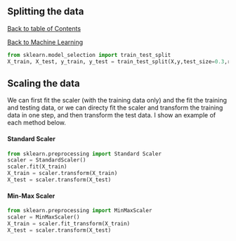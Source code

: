 ## Splitting the data
[Back to table of Contents](../README.md)

[Back to Machine Learning](ml.md)

```python
from sklearn.model_selection import train_test_split
X_train, X_test, y_train, y_test = train_test_split(X,y,test_size=0.3,random_state=42)
```

## Scaling the data

We can first fit the scaler (with the training data only) and the fit the training and testing data, or we can directy fit the scaler and transform the training data in one step, and then transform the test data. I show an example of each method below.

#### Standard Scaler

```python
from sklearn.preprocessing import Standard Scaler
scaler = StandardScaler()
scaler.fit(X_train)
X_train = scaler.transform(X_train)
X_test = scaler.transform(X_test)
```

#### Min-Max Scaler

```python
from sklearn.preprocessing import MinMaxScaler
scaler = MinMaxScaler()
X_train = scaler.fit_transform(X_train)
X_test = scaler.transform(X_test)
```